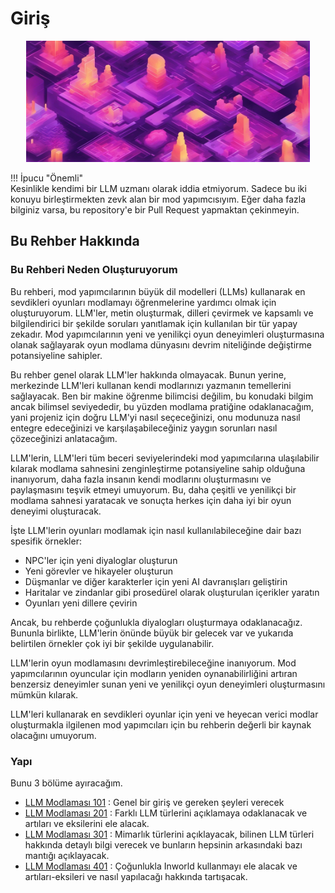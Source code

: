 # Giriş  
  
<div style="text-align:center; overflow:hidden; max-height:400px;">  
  <img src="../resource/images/genimg4.jpeg" alt="Kapak Resmi" style="width:90%; height:auto; object-fit:cover; object-position:center;">  
</div>  
  
  
!!! İpucu "Önemli"  
    Kesinlikle kendimi bir LLM uzmanı olarak iddia etmiyorum. Sadece bu iki konuyu birleştirmekten zevk alan bir mod yapımcısıyım. Eğer daha fazla bilginiz varsa, bu repository'e bir Pull Request yapmaktan çekinmeyin.  
  
## Bu Rehber Hakkında  
  
### Bu Rehberi Neden Oluşturuyorum  
  
Bu rehberi, mod yapımcılarının büyük dil modelleri (LLMs) kullanarak en sevdikleri oyunları modlamayı öğrenmelerine yardımcı olmak için oluşturuyorum. LLM'ler, metin oluşturmak, dilleri çevirmek ve kapsamlı ve bilgilendirici bir şekilde soruları yanıtlamak için kullanılan bir tür yapay zekadır. Mod yapımcılarının yeni ve yenilikçi oyun deneyimleri oluşturmasına olanak sağlayarak oyun modlama dünyasını devrim niteliğinde değiştirme potansiyeline sahipler.  
  
Bu rehber genel olarak LLM'ler hakkında olmayacak. Bunun yerine, merkezinde LLM'leri kullanan kendi modlarınızı yazmanın temellerini sağlayacak. Ben bir makine öğrenme bilimcisi değilim, bu konudaki bilgim ancak bilimsel seviyededir, bu yüzden modlama pratiğine odaklanacağım, yani projeniz için doğru LLM'yi nasıl seçeceğinizi, onu modunuza nasıl entegre edeceğinizi ve karşılaşabileceğiniz yaygın sorunları nasıl çözeceğinizi anlatacağım.  
  
LLM'lerin, LLM'leri tüm beceri seviyelerindeki mod yapımcılarına ulaşılabilir kılarak modlama sahnesini zenginleştirme potansiyeline sahip olduğuna inanıyorum, daha fazla insanın kendi modlarını oluşturmasını ve paylaşmasını teşvik etmeyi umuyorum. Bu, daha çeşitli ve yenilikçi bir modlama sahnesi yaratacak ve sonuçta herkes için daha iyi bir oyun deneyimi oluşturacak.  
  
İşte LLM'lerin oyunları modlamak için nasıl kullanılabileceğine dair bazı spesifik örnekler:  
  
* NPC'ler için yeni diyaloglar oluşturun  
* Yeni görevler ve hikayeler oluşturun  
* Düşmanlar ve diğer karakterler için yeni AI davranışları geliştirin  
* Haritalar ve zindanlar gibi prosedürel olarak oluşturulan içerikler yaratın  
* Oyunları yeni dillere çevirin  
  
Ancak, bu rehberde çoğunlukla diyalogları oluşturmaya odaklanacağız. Bununla birlikte, LLM'lerin önünde büyük bir gelecek var ve yukarıda belirtilen örnekler çok iyi bir şekilde uygulanabilir.  
  
LLM'lerin oyun modlamasını devrimleştirebileceğine inanıyorum. Mod yapımcılarının oyuncular için modların yeniden oynanabilirliğini artıran benzersiz deneyimler sunan yeni ve yenilikçi oyun deneyimleri oluşturmasını mümkün kılarak.  
  
LLM'leri kullanarak en sevdikleri oyunlar için yeni ve heyecan verici modlar oluşturmakla ilgilenen mod yapımcıları için bu rehberin değerli bir kaynak olacağını umuyorum.  
  
### Yapı  
  
Bunu 3 bölüme ayıracağım.  
  
* [LLM Modlaması 101](/101) : Genel bir giriş ve gereken şeyleri verecek  
* [LLM Modlaması 201](/201) : Farklı LLM türlerini açıklamaya odaklanacak ve artıları ve eksilerini ele alacak.  
* [LLM Modlaması 301](/301) : Mimarlık türlerini açıklayacak, bilinen LLM türleri hakkında detaylı bilgi verecek ve bunların hepsinin arkasındaki bazı mantığı açıklayacak.  
* [LLM Modlaması 401](/401) : Çoğunlukla Inworld kullanmayı ele alacak ve artıları-eksileri ve nasıl yapılacağı hakkında tartışacak.  
